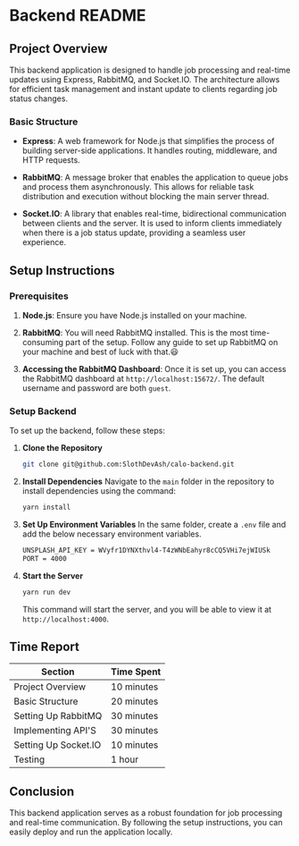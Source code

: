 
# Backend README

## Project Overview

This backend application is designed to handle job processing and real-time updates using Express, RabbitMQ, and Socket.IO. The architecture allows for efficient task management and instant update to clients regarding job status changes.

### Basic Structure

- **Express**: A web framework for Node.js that simplifies the process of building server-side applications. It handles routing, middleware, and HTTP requests.
  
- **RabbitMQ**: A message broker that enables the application to queue jobs and process them asynchronously. This allows for reliable task distribution and execution without blocking the main server thread.

- **Socket.IO**: A library that enables real-time, bidirectional communication between clients and the server. It is used to inform clients immediately when there is a job status update, providing a seamless user experience.

## Setup Instructions

### Prerequisites

1. **Node.js**: Ensure you have Node.js installed on your machine.

2. **RabbitMQ**: You will need RabbitMQ installed. This is the most time-consuming part of the setup. Follow any guide to set up RabbitMQ on your machine and best of luck with that.😃

3. **Accessing the RabbitMQ Dashboard**: Once it is set up, you can access the RabbitMQ dashboard at `http://localhost:15672/`. The default username and password are both `guest`.


### Setup Backend
To set up the backend, follow these steps:

1. **Clone the Repository**
   ```bash
   git clone git@github.com:SlothDevAsh/calo-backend.git
   ```

2. **Install Dependencies**
    Navigate to the ```main``` folder in the repository to install dependencies using the command:
   ```bash
   yarn install
   ```

3. **Set Up Environment Variables**
   In the same folder, create a `.env` file and add the below necessary environment variables.
   ```bash
   UNSPLASH_API_KEY = WVyfr1DYNXthvl4-T4zWNbEahyr8cCQ5VHi7ejWIUSk
   PORT = 4000
   ```

4. **Start the Server**
   ```bash
   yarn run dev
   ```
   This command will start the server, and you will be able to view it at `http://localhost:4000`.
   
## Time Report

| Section                      | Time Spent |
|------------------------------|------------|
| Project Overview             | 10 minutes | 
| Basic Structure              | 20 minutes |
| Setting Up RabbitMQ          | 30 minutes |
| Implementing API'S           | 30 minutes |
| Setting Up Socket.IO         | 10 minutes |
| Testing                      | 1 hour     |

## Conclusion

This backend application serves as a robust foundation for job processing and real-time communication. By following the setup instructions, you can easily deploy and run the application locally.
